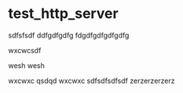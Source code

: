 # test_http_server


sdfsfsdf
ddfgdfgdfg
fdgdfgdfgdfgdfg

wxcwcsdf

wesh wesh


wxcwxc
qsdqd
wxcwxc
sdfsdfsdfsdf
zerzerzerzerz
